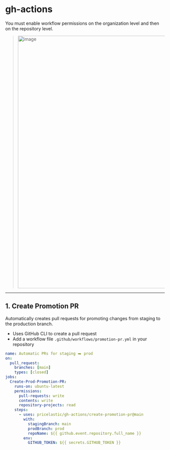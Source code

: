# gh-actions

You must enable workflow permissions on the organization level and then on the repository level.

> <img alt="image" width="800" src="https://github.com/pricelastic/gh-actions/assets/926720/faea32df-cf14-4435-9e27-2686836115f0">

---

## 1. Create Promotion PR

Automatically creates pull requests for promoting changes from staging to the production branch.

- Uses GitHub CLI to create a pull request
- Add a workflow file `.github/workflows/promotion-pr.yml` in your repository

```yaml
name: Automatic PRs for staging ⮕ prod
on:
  pull_request:
    branches: [main]
    types: [closed]
jobs:
  Create-Prod-Promotion-PR:
    runs-on: ubuntu-latest
    permissions:
      pull-requests: write
      contents: write
      repository-projects: read
    steps:
      - uses: pricelastic/gh-actions/create-promotion-pr@main
        with:
          stagingBranch: main
          prodBranch: prod
          repoName: ${{ github.event.repository.full_name }}
        env:
          GITHUB_TOKEN: ${{ secrets.GITHUB_TOKEN }}
```
